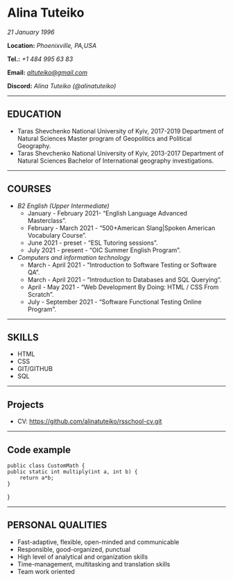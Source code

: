 # Alina Tuteiko
*21 January 1996*

**Location:** *Phoenixville, PA,USA*

**Tel.:** *+1 484 995 63 83*

**Email:** *altuteiko@gmail.com*

**Discord:** *Alina Tuteiko (@alinatuteiko)*
***
## EDUCATION
 - Taras Shevchenko National University of Kyiv, 2017-2019 Department of Natural Sciences
Master program of Geopolitics and Political Geography.
 - Taras Shevchenko National University of Kyiv, 2013-2017 Department of Natural Sciences
Bachelor of International geography investigations.
***
## COURSES
- *B2 English (Upper Intermediate)*
  - January - February 2021- “English Language Advanced Masterclass”.
  - February - March 2021 - “500+American Slang|Spoken American Vocabulary Course”.
  - June 2021 - preset - “ESL Tutoring sessions”.
  - July 2021 -  present - “OIC Summer English Program”.
- *Computers and information technology*
  - March - April 2021 - “Introduction to Software Testing or Software QA”.
  - March - April 2021 - “Introduction to Databases and SQL Querying”.
  - April - May 2021 - “Web Development By Doing: HTML / CSS From Scratch”.
  - July - September 2021  - “Software Functional Testing Online  Program”.
***
## SKILLS
 - HTML
 - CSS
 - GIT/GITHUB
 - SQL
***
## Projects
 - CV: https://github.com/alinatuteiko/rsschool-cv.git
***
## Code example
    public class CustomMath {
    public static int multiply(int a, int b) {
        return a*b;
    }
}
***
## PERSONAL QUALITIES
 - Fast-adaptive, flexible, open-minded and communicable
 - Responsible, good-organized, punctual
 - High level of analytical and organization skills
 - Time-management, multitasking and translation skills
 - Team work oriented

